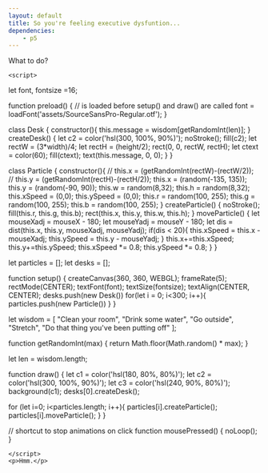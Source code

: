 ```yaml
---
layout: default
title: So you're feeling executive dysfuntion...
dependencies:
    - p5
---
```


  <head>
    <meta charset="utf-8">
    <meta name="viewport" content="width=device-width">
    <title>Rest a Bit</title>
    <script src="https://cdn.jsdelivr.net/npm/p5@1.3.1/lib/p5.js"></script>
  </head>
  <body>
    <p>What to do?</p>

    <script>
let font,
  fontsize =16;

function preload() {
  // is loaded before setup() and draw() are called
  font = loadFont('assets/SourceSansPro-Regular.otf');
}

class Desk {
  constructor(){
    this.message = wisdom[getRandomInt(len)];
  }
  createDesk() {
    let c2 = color('hsl(300, 100%, 90%)');
    noStroke();
    fill(c2);
    let rectW = (3*width)/4;
    let rectH = (height/2);
    rect(0, 0, rectW, rectH);
    let ctext = color(60);
    fill(ctext);
    text(this.message, 0, 0);
  }
}

class Particle {
  constructor(){
//    this.x = (getRandomInt(rectW)-(rectW/2));
//    this.y = (getRandomInt(rectH)-(rectH/2));
    this.x = (random(-135, 135));
    this.y = (random(-90, 90));
    this.w = random(8,32);
    this.h = random(8,32);
    this.xSpeed = (0,0);
    this.ySpeed = (0,0);
    this.r = random(100, 255);
    this.g = random(100, 255);
    this.b = random(100, 255);
  }
  createParticle() {
    noStroke();
    fill(this.r, this.g, this.b);
    rect(this.x, this.y, this.w, this.h);
  }
  moveParticle() {
    let mouseXadj = mouseX - 180;
    let mouseYadj = mouseY - 180;
    let dis = dist(this.x, this.y, mouseXadj, mouseYadj);
    if(dis < 20){
      this.xSpeed = this.x - mouseXadj;
      this.ySpeed = this.y - mouseYadj;
    }
    this.x+=this.xSpeed;
    this.y+=this.ySpeed;
    this.xSpeed *= 0.8;
    this.ySpeed *= 0.8;
  }
}

let particles = [];
let desks = [];

function setup() {
  createCanvas(360, 360, WEBGL);
  frameRate(5);
  rectMode(CENTER);
  textFont(font);
  textSize(fontsize);
  textAlign(CENTER, CENTER);
  desks.push(new Desk())
  for(let i = 0; i<300; i++){
    particles.push(new Particle())
  }
}

let wisdom = [
  "Clean your room",
  "Drink some water",
  "Go outside",
  "Stretch",
  "Do that thing you've been putting off"
];

function getRandomInt(max) {
  return Math.floor(Math.random() * max);
}

let len = wisdom.length;

function draw() {
  let c1 = color('hsl(180, 80%, 80%)');
  let c2 = color('hsl(300, 100%, 90%)');
  let c3 = color('hsl(240, 90%, 80%)');
  background(c1);
  desks[0].createDesk();

  for (let i=0; i<particles.length; i++){
    particles[i].createParticle();
    particles[i].moveParticle();
  }
}

// shortcut to stop animations on click
function mousePressed() {
  noLoop();
}

    </script>
    <p>Hmm.</p>
  </body>

